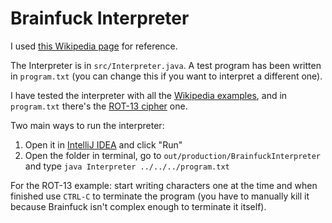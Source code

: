 # Brainfuck Interpreter
I used [this Wikipedia page](https://en.wikipedia.org/wiki/Brainfuck) for reference.

The Interpreter is in `src/Interpreter.java`. A test program has been written in `program.txt` (you can change this if you want to interpret a different one).

I have tested the interpreter with all the [Wikipedia examples](https://en.wikipedia.org/wiki/Brainfuck#Examples), and in `program.txt` there's the [ROT-13 cipher](https://en.wikipedia.org/wiki/ROT13) one.

Two main ways to run the interpreter:
1. Open it in [IntelliJ IDEA](https://www.jetbrains.com/idea/) and click "Run"
2. Open the folder in terminal, go to `out/production/BrainfuckInterpreter` and type `java Interpreter ../../../program.txt`

For the ROT-13 example: start writing characters one at the time and when finished use `CTRL-C` to terminate the program (you have to manually kill it because Brainfuck isn't complex enough to terminate it itself).
